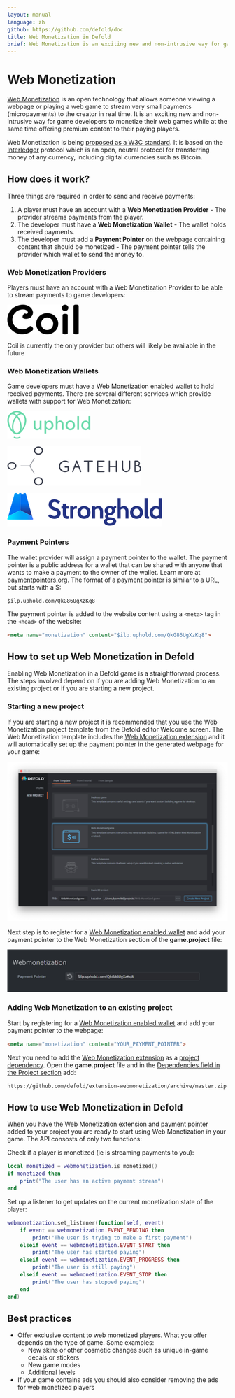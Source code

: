 ```yaml
---
layout: manual
language: zh
github: https://github.com/defold/doc
title: Web Monetization in Defold
brief: Web Monetization is an exciting new and non-intrusive way for game developers to monetize their web games while at the same time offering premium content to their paying players.
---
```


# Web Monetization

[Web Monetization](https://webmonetization.org/) is an open technology that allows someone viewing a webpage or playing a web game to stream very small payments (micropayments) to the creator in real time. It is an exciting new and non-intrusive way for game developers to monetize their web games while at the same time offering premium content to their paying players.

Web Monetization is being [proposed as a W3C standard](https://discourse.wicg.io/t/proposal-web-monetization-a-new-revenue-model-for-the-web/3785). It is based on the [Interledger](https://interledger.org/) protocol which is an open, neutral protocol for transferring money of any currency, including digital currencies such as Bitcoin.


## How does it work?

Three things are required in order to send and receive payments:

1. A player must have an account with a **Web Monetization Provider** - The provider streams payments from the player.
2. The developer must have a **Web Monetization Wallet** - The wallet holds received payments.
3. The developer must add a **Payment Pointer** on the webpage containing content that should be monetized - The payment pointer tells the provider which wallet to send the money to.


### Web Monetization Providers

Players must have an account with a Web Monetization Provider to be able to stream payments to game developers:

[![Coil logo](/manuals/images/web-monetization/coil_logo.svg)](https://coil.com)

Coil is currently the only provider but others will likely be available in the future


### Web Monetization Wallets

Game developers must have a Web Monetization enabled wallet to hold received payments. There are several different services which provide wallets with support for Web Monetization:

[![Uphold logo](/manuals/images/web-monetization/uphold_logo.svg)](https://www.uphold.com/signup)

[![GateHub logo](/manuals/images/web-monetization/gatehub_logo.svg)](https://gatehub.net)

[![Stronghold logo](/manuals/images/web-monetization/stronghold_logo.svg)](https://stronghold.co/real-time-payments#coil)


### Payment Pointers

The wallet provider will assign a payment pointer to the wallet. The payment pointer is a public address for a wallet that can be shared with anyone that wants to make a payment to the owner of the wallet. Learn more at [paymentpointers.org](https://paymentpointers.org/). The format of a payment pointer is similar to a URL, but starts with a $:

```
$ilp.uphold.com/QkG86UgXzKq8
```

The payment pointer is added to the website content using a `<meta>` tag in the `<head>` of the website:

```html
<meta name="monetization" content="$ilp.uphold.com/QkG86UgXzKq8">
```


## How to set up Web Monetization in Defold

Enabling Web Monetization in a Defold game is a straightforward process. The steps involved depend on if you are adding Web Monetization to an existing project or if you are starting a new project.


### Starting a new project

If you are starting a new project it is recommended that you use the Web Monetization project template from the Defold editor Welcome screen. The Web Monetization template includes the [Web Monetization extension](https://github.com/defold/extension-webmonetization) and it will automatically set up the payment pointer in the generated webpage for your game:

![Web Monetization template](/manuals/images/web-monetization/web-monetization-template.png)

Next step is to register for a [Web Monetization enabled wallet](/zh/manuals/web-monetization/#web-monetization-wallets) and add your payment pointer to the Web Monetization section of the **game.project** file:

![Adding payment pointer to game.project](/manuals/images/web-monetization/payment-pointer.png)


### Adding Web Monetization to an existing project

Start by registering for a [Web Monetization enabled wallet](/zh/manuals/web-monetization/#web-monetization-wallets) and add your payment pointer to the webpage:

```html
<meta name="monetization" content="YOUR_PAYMENT_POINTER">
```

Next you need to add the [Web Monetization extension](https://github.com/defold/extension-webmonetization) as a [project dependency](http://www.defold.com/zh/manuals/libraries/). Open the **game.project** file and in the [Dependencies field in the Project section](https://defold.com/zh/manuals/project-settings/#dependencies) add:

```
https://github.com/defold/extension-webmonetization/archive/master.zip
```


## How to use Web Monetization in Defold

When you have the Web Monetization extension and payment pointer added to your project you are ready to start using Web Monetization in your game. The API consosts of only two functions:

Check if a player is monetized (ie is streaming payments to you):

```lua
local monetized = webmonetization.is_monetized()
if monetized then
	print("The user has an active payment stream")
end
```

Set up a listener to get updates on the current monetization state of the player:

```lua
webmonetization.set_listener(function(self, event)
	if event == webmonetization.EVENT_PENDING then
		print("The user is trying to make a first payment")
	elseif event == webmonetization.EVENT_START then
		print("The user has started paying")
	elseif event == webmonetization.EVENT_PROGRESS then
		print("The user is still paying")
	elseif event == webmonetization.EVENT_STOP then
		print("The user has stopped paying")
	end
end)
```


## Best practices

* Offer exclusive content to web monetized players. What you offer depends on the type of game. Some examples:
  * New skins or other cosmetic changes such as unique in-game decals or stickers
  * New game modes
  * Additional levels
* If your game contains ads you should also consider removing the ads for web monetized players
